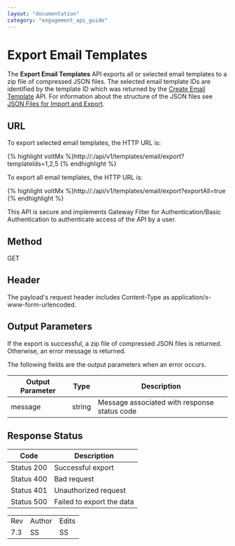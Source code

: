 ```yaml
---
layout: "documentation"
category: "engagement_api_guide"
---
```

                            


Export Email Templates
======================

The **Export Email Templates** API exports all or selected email templates to a zip file of compressed JSON files. The selected email template IDs are identified by the template ID which was returned by the [Create Email Template](Create_Email_Template.html) API. For information about the structure of the JSON files see [JSON Files for Import and Export](../JSON_Files.html).

URL
---

To export selected email templates, the HTTP URL is:

{% highlight voltMx %}http://<host>:<port>/api/v1/templates/email/export?templateIds=1,2,5
{% endhighlight %}

To export all email templates, the HTTP URL is:

{% highlight voltMx %}http://<host>:<port>/api/v1/templates/email/export?exportAll=true
{% endhighlight %}

This API is secure and implements Gateway Filter for Authentication/Basic Authentication to authenticate access of the API by a user.

Method
------

GET

Header
------

The payload's request header includes Content-Type as application/x-www-form-urlencoded.

Output Parameters
-----------------

If the export is successful, a zip file of compressed JSON files is returned. Otherwise, an error message is returned.

The following fields are the output parameters when an error occurs.

  
| Output Parameter | Type | Description |
| --- | --- | --- |
| message | string | Message associated with response status code |

Response Status
---------------

  
| Code | Description |
| --- | --- |
| Status 200 | Successful export |
| Status 400 | Bad request |
| Status 401 | Unauthorized request |
| Status 500 | Failed to export the data |

<table class="TableStyle-RevisionTable" cellspacing="0" style="margin-left: 0;margin-right: auto;mc-table-style: url('../Resources/TableStyles/RevisionTable.css');" data-mc-conditions="Default.HTML"><colgroup><col class="TableStyle-RevisionTable-Column-Column1"> <col class="TableStyle-RevisionTable-Column-Column1"> <col class="TableStyle-RevisionTable-Column-Column1"></colgroup><tbody><tr class="TableStyle-RevisionTable-Body-Body1"><td class="TableStyle-RevisionTable-BodyE-Column1-Body1">Rev</td><td class="TableStyle-RevisionTable-BodyE-Column1-Body1">Author</td><td class="TableStyle-RevisionTable-BodyD-Column1-Body1">Edits</td></tr><tr class="TableStyle-RevisionTable-Body-Body1"><td class="TableStyle-RevisionTable-BodyB-Column1-Body1">7.3</td><td class="TableStyle-RevisionTable-BodyB-Column1-Body1">SS</td><td class="TableStyle-RevisionTable-BodyA-Column1-Body1">SS</td></tr></tbody></table>
